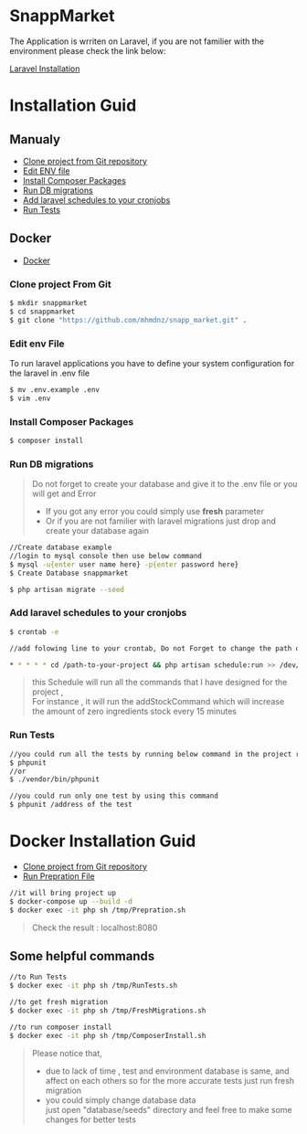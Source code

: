 # SnappMarket

The Application is wrriten on Laravel, if you are not familier with the environment please check the link below:

[Laravel Installation](https://laravel.com/docs/7.x/installation)

# Installation Guid

## Manualy
  - [Clone project from Git repository](https://github.com/mhmdnz/snapp_market.git)
  - [Edit ENV file](#Edit-env-File)
  - [Install Composer Packages](#Install-Composer-Packages)
  - [Run DB migrations](#Run-DB-migrations)
  - [Add laravel schedules to your cronjobs](#Add-laravel-schedules-to-your-cronjobs)
  - [Run Tests](#Run-Tests)
  
## Docker
- [Docker](#Docker-Installation-Guid)

### Clone project From Git

```sh
$ mkdir snappmarket
$ cd snappmarket
$ git clone "https://github.com/mhmdnz/snapp_market.git" .
```

### Edit env File

To run laravel applications you have to define your system configuration for the laravel in .env file

```sh
$ mv .env.example .env
$ vim .env
```

### Install Composer Packages

```sh
$ composer install
```

### Run DB migrations

> Do not forget to create your database and give it to the .env file or you will get and Error<br>
> - If you got any error you could simply use <strong>fresh</strong> parameter<br>
> - Or if you are not familier with laravel migrations just drop and create your database again
```sh
//Create database example
//login to mysql console then use below command
$ mysql -u{enter user name here} -p{enter password here}
$ Create Database snappmarket
```
```sh
$ php artisan migrate --seed
```

### Add laravel schedules to your cronjobs

```sh
$ crontab -e

//add folowing line to your crontab, Do not Forget to change the path of your project

* * * * * cd /path-to-your-project && php artisan schedule:run >> /dev/null 2>&1
```

> this Schedule will run all the commands that I have designed for the project ,<br> For instance ,
> it will run the addStockCommand which will increase the amount of zero ingredients stock every 15 minutes  

### Run Tests

```sh
//you could run all the tests by running below command in the project root
$ phpunit
//or 
$ ./vendor/bin/phpunit
```

```sh
//you could run only one test by using this command
$ phpunit /address of the test
```

# Docker Installation Guid

  - [Clone project from Git repository](https://github.com/mhmdnz/snapp_market.git)
  - [Run Prepration File](#Run-Prepration-File)
  
```sh
//it will bring project up
$ docker-compose up --build -d
$ docker exec -it php sh /tmp/Prepration.sh
```
> Check the result : localhost:8080
## Some helpful commands

```sh
//to Run Tests
$ docker exec -it php sh /tmp/RunTests.sh

//to get fresh migration
$ docker exec -it php sh /tmp/FreshMigrations.sh

//to run composer install
$ docker exec -it php sh /tmp/ComposerInstall.sh
```

> Please notice that, <br>
> - due to lack of time , test and environment database
    is same, and affect on each others so for the more accurate tests just run fresh migration 
> - you could simply change database data <br>
    just open "database/seeds" directory and feel free to make some changes for better tests 
